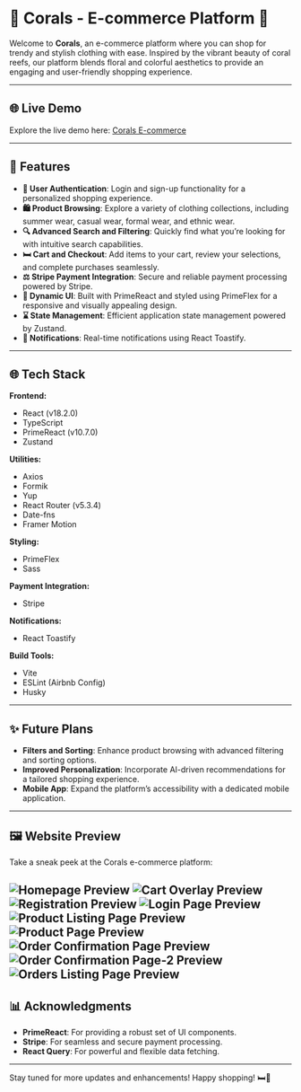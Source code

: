 # 🌟 Corals - E-commerce Platform 🌟

Welcome to **Corals**, an e-commerce platform where you can shop for trendy and stylish clothing with ease. Inspired by the vibrant beauty of coral reefs, our platform blends floral and colorful aesthetics to provide an engaging and user-friendly shopping experience.

---

## 🌐 Live Demo
Explore the live demo here: [Corals E-commerce](https://e-commerce-sigma-ruby.vercel.app/)

---

## 🚀 Features
- **💼 User Authentication**: Login and sign-up functionality for a personalized shopping experience.
- **🛍️ Product Browsing**: Explore a variety of clothing collections, including summer wear, casual wear, formal wear, and ethnic wear.
- **🔍 Advanced Search and Filtering**: Quickly find what you’re looking for with intuitive search capabilities.
- **🛏️ Cart and Checkout**: Add items to your cart, review your selections, and complete purchases seamlessly.
- **⚖️ Stripe Payment Integration**: Secure and reliable payment processing powered by Stripe.
- **🔢 Dynamic UI**: Built with PrimeReact and styled using PrimeFlex for a responsive and visually appealing design.
- **⌛ State Management**: Efficient application state management powered by Zustand.
- **🔔 Notifications**: Real-time notifications using React Toastify.

---

## 🌐 Tech Stack

**Frontend:**
- React (v18.2.0)
- TypeScript
- PrimeReact (v10.7.0)
- Zustand

**Utilities:**
- Axios
- Formik
- Yup
- React Router (v5.3.4)
- Date-fns
- Framer Motion

**Styling:**
- PrimeFlex
- Sass

**Payment Integration:**
- Stripe

**Notifications:**
- React Toastify

**Build Tools:**
- Vite
- ESLint (Airbnb Config)
- Husky

---

## ✨ Future Plans
- **Filters and Sorting**: Enhance product browsing with advanced filtering and sorting options.
- **Improved Personalization**: Incorporate AI-driven recommendations for a tailored shopping experience.
- **Mobile App**: Expand the platform’s accessibility with a dedicated mobile application.

---

## 🖼️ Website Preview
Take a sneak peek at the Corals e-commerce platform:

![Homepage Preview](https://res.cloudinary.com/dgnrizwcl/image/upload/v1735866139/Screenshot_2025-01-03_053124_frzk1w.png)
![Cart Overlay Preview](https://res.cloudinary.com/dgnrizwcl/image/upload/v1735866140/Screenshot_2025-01-03_053201_qu2egd.png)
![Registration Preview](https://res.cloudinary.com/dgnrizwcl/image/upload/v1735866139/Screenshot_2025-01-03_052740_lnabc7.png)
![Login Page Preview](https://res.cloudinary.com/dgnrizwcl/image/upload/v1735866139/Screenshot_2025-01-03_052813_quzluu.png)
![Product Listing Page Preview](https://res.cloudinary.com/dgnrizwcl/image/upload/v1735866140/Screenshot_2025-01-03_053252_g4ksjy.png)
![Product Page Preview](https://res.cloudinary.com/dgnrizwcl/image/upload/v1735866140/Screenshot_2025-01-03_053318_jyrohx.png)
![Order Confirmation Page Preview](https://res.cloudinary.com/dgnrizwcl/image/upload/v1735866141/Screenshot_2025-01-03_053420_zdgntq.png)
![Order Confirmation Page-2 Preview](https://res.cloudinary.com/dgnrizwcl/image/upload/v1735866139/Screenshot_2025-01-03_053536_iohw8x.png)
![Orders Listing Page Preview](https://res.cloudinary.com/dgnrizwcl/image/upload/v1735866140/Screenshot_2025-01-03_053756_yekzse.png)
---

## 📊 Acknowledgments
- **PrimeReact**: For providing a robust set of UI components.
- **Stripe**: For seamless and secure payment processing.
- **React Query**: For powerful and flexible data fetching.

---

Stay tuned for more updates and enhancements! Happy shopping! 🛏️🌿

